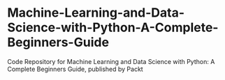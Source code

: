 


# Machine-Learning-and-Data-Science-with-Python-A-Complete-Beginners-Guide
Code Repository for Machine Learning and Data Science with Python: A Complete Beginners Guide, published by Packt
